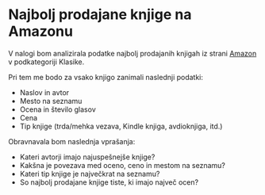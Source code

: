 # Najbolj prodajane knjige na Amazonu 

V nalogi bom analizirala podatke najbolj prodajanih knjigah iz strani
[Amazon](https://www.amazon.com/Best-Sellers-Books-Classic-Literature-Fiction/zgbs/books/10399/ref=zg_bs_nav_b_2_17) v podkategoriji Klasike.

Pri tem me bodo za vsako knjigo zanimali naslednji podatki:
* Naslov in avtor
* Mesto na seznamu 
* Ocena in število glasov
* Cena
* Tip knjige (trda/mehka vezava, Kindle knjiga, avdioknjiga, itd.)

Obravnavala bom naslednja vprašanja:
* Kateri avtorji imajo najuspešnejše knjige? 
* Kakšna je povezava med oceno, ceno in mestom na seznamu?
* Kateri tip knjige je največkrat na seznamu? 
* So najbolj prodajane knjige tiste, ki imajo največ ocen?





